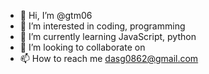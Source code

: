 - 👋 Hi, I’m @gtm06
- 👀 I’m interested in coding, programming
- 🌱 I’m currently learning JavaScript, python
- 💞️ I’m looking to collaborate on 
- 📫 How to reach me dasg0862@gmail.com

<!---
gtm06/gtm06 is a ✨ special ✨ repository because its `README.md` (this file) appears on your GitHub profile.
You can click the Preview link to take a look at your changes.
--->
